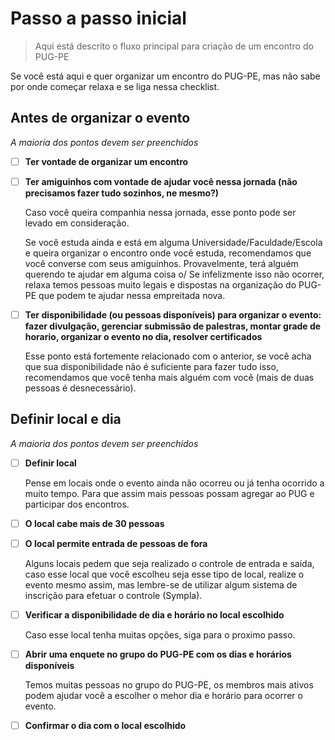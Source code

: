 # Passo a passo inicial
> Aqui está descrito o fluxo principal para criação de um encontro do PUG-PE

Se você está aqui e quer organizar um encontro do PUG-PE, mas não sabe por onde começar relaxa e se liga nessa checklist.

## Antes de organizar o evento
*A maioria dos pontos devem ser preenchidos*

- [ ] **Ter vontade de organizar um encontro**
- [ ] **Ter amiguinhos com vontade de ajudar você nessa jornada (não precisamos fazer tudo sozinhos, ne mesmo?)**
  
  Caso você queira companhia nessa jornada, esse ponto pode ser levado em consideração.
  
  Se você estuda ainda e está em alguma Universidade/Faculdade/Escola e queira organizar o encontro onde você estuda, recomendamos que você converse com seus amiguinhos. Provavelmente, terá alguém querendo te ajudar em alguma coisa o/  Se infelizmente isso não ocorrer, relaxa temos pessoas muito legais e dispostas na organização do PUG-PE que podem te ajudar nessa empreitada nova. 
  
- [ ] **Ter disponibilidade (ou pessoas disponíveis) para organizar o evento: fazer divulgação, gerenciar submissão de palestras, montar grade de horario, organizar o evento no dia, resolver certificados**
  
  Esse ponto está fortemente relacionado com o anterior, se você acha que sua disponibilidade não é suficiente para fazer tudo isso, recomendamos que você tenha mais alguém com você (mais de duas pessoas é desnecessário). 


## Definir local e dia
*A maioria dos pontos devem ser preenchidos*

- [ ] **Definir local**
  
  Pense em locais onde o evento ainda não ocorreu ou já tenha ocorrido a muito tempo. Para que assim mais pessoas possam agregar ao PUG e participar dos encontros.
  
- [ ] **O local cabe mais de 30 pessoas**
- [ ] **O local permite entrada de pessoas de fora**
  
  Alguns locais pedem que seja realizado o controle de entrada e saída, caso esse local que você escolheu seja esse tipo de local, realize o evento mesmo assim, mas lembre-se de utilizar algum sistema de inscrição para efetuar o controle (Sympla). 
  
- [ ] **Verificar a disponibilidade de dia e horário no local escolhido**
  
  Caso esse local tenha muitas opções, siga para o proximo passo.

- [ ] **Abrir uma enquete no grupo do PUG-PE com os dias e horários disponíveis**
  
  Temos muitas pessoas no grupo do PUG-PE, os membros mais ativos podem ajudar você a escolher o mehor dia e horário para ocorrer o evento.
  
- [ ] **Confirmar o dia com o local escolhido**

  
